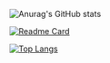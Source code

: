 ![Anurag's GitHub stats](https://github-readme-stats.vercel.app/api?username=JobsonDeveloper&show_icons=true&theme=blue-green)

[![Readme Card](https://github-readme-stats.vercel.app/api/pin/?username=JobsonDeveloper&show_icons=true&theme=blue-green)](https://github.com/anuraghazra/github-readme-stats)

[![Top Langs](https://github-readme-stats.vercel.app/api/top-langs/?username=JobsonDeveloper&layout=donut&show_icons=true&theme=blue-green)](https://github.com/anuraghazra/github-readme-stats)
